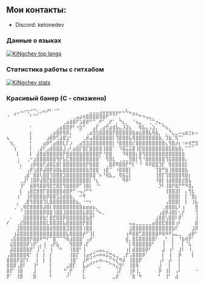 ## Мои контакты:
- Discord: ketonedev
### Данные о языках
[![KiNgchev top langs](https://github-readme-stats.vercel.app/api/top-langs/?username=kiNgchev&bg_color=30,7500ad,b467ff&title_color=fff&text_color=fff&show_icons=true&icon_color=7567ff)](https://github.com/anuraghazra/github-readme-stats)
### Статистика работы с гитхабом
[![KiNgchev stats](https://github-readme-stats.vercel.app/api?username=kiNgchev&bg_color=30,7500ad,b467ff&title_color=fff&text_color=fff&show_icons=true&icon_color=7567ff)](https://github.com/kiNgchev/github-readme-stats)

### Красивый банер (С - спизжено) 
```
⠀⠀⢀⣀⠤⠔⢒⠊⠉⢂⡠⠦⠞⠃⠈⠉⠀⠀⠀⠀⠀⠀⠀⠀⠀⣀⣀⣀⣠⣤⣤⣤⣤⣤⡤⠤⠧⣄⣀⡀⠀⠀⠀⠀⠀⠀⠀⠀⠀⠀⠀⠀⠀⠀⠀⠀⠀⠀⠀⠀⠀⠀⠀⠀⠀
⠐⠀⠉⠀⠀⠀⠀⠃⠉⠁⠀⠀⠀⠀⠀⠀⠀⠀⠀⠀⢀⣤⣴⢶⣿⣿⣿⣿⢿⣿⠟⠉⠉⠁⡀⠀⠀⠀⠉⠉⠓⠲⢤⣄⡀⠀⠀⠀⠀⠀⠀⠀⠀⠀⠀⠀⠀⠀⠀⠀⠀⠀⠀⠀⠀
⠀⠀⠀⠀⠀⠀⠀⠀⠀⠀⠀⠀⠀⠀⠀⠀⠀⢀⣴⣾⣿⠏⣱⣿⡿⠋⠉⢀⠟⠁⢀⡞⠁⡀⠙⣆⡀⠀⠈⢦⣄⠀⠀⢈⠉⡲⣄⡀⠀⠀⠀⠀⠀⠀⠀⠀⠀⠀⠀⠀⠀⠀⠀⠀⠀
⠀⠀⠀⠀⠀⠀⠀⠂⠀⠀⠀⠀⠀⠀⠀⢀⣴⣿⣿⡿⠃⠰⣳⠋⠀⠀⣠⡏⢀⣴⢟⣴⣾⣧⣄⡸⣽⣆⠀⠀⢿⣧⣄⢠⣱⡀⠀⠙⢦⡀⠀⠀⠀⠀⠀⠀⠀⠀⠀⠀⠀⠀⠀⠀⠀
⠀⠀⠀⠀⠀⠀⠀⡆⠀⠀⠀⠀⠀⢀⣴⣿⡿⢿⡿⡅⠀⠀⠁⠀⢀⣴⣻⣳⣿⣿⣿⣿⡟⣿⣿⣿⣿⣿⣷⣶⣮⣿⣿⣧⢿⣷⡀⠀⡀⠙⣄⣀⠤⢤⣶⣒⡦⠤⠦⠐⠀⠀⠀⠀⠀
⢦⠀⠀⠀⠀⠀⠀⡇⠀⠀⠀⠀⣰⣿⡿⢋⣼⣿⣱⠃⠀⠀⠀⢀⡾⣤⣿⣿⣿⣿⣿⣿⡇⢹⣿⣿⣿⣧⢿⣿⣿⣿⣿⣿⣿⣿⣷⡀⢹⣷⡈⢯⠉⠁⠀⠀⠀⠀⣀⣀⡀⠀⠀⠀⠀
⠀⢳⡀⠀⠀⠀⠀⡃⠀⠀⠀⣴⡿⢋⣴⣿⣿⣇⡏⡰⠀⢀⣴⣻⣽⣽⣿⣿⣿⣿⣿⣿⡇⠘⣿⣿⣿⣿⡎⣿⣿⣿⣿⣿⣿⣿⣿⣿⣆⢻⣿⡼⡆⠐⠶⢾⣛⣻⠁⠀⠠⠀⠀⠀⠀
⠀⠀⢱⠀⠀⠀⠀⡇⠀⢀⣼⠏⣠⣾⣿⣿⣿⣸⢠⠇⣴⣿⡏⣿⡏⣿⣿⣿⣿⢸⣿⣿⠁⠀⠹⣿⣭⣭⣿⢸⣟⣿⣿⣿⣿⣿⣿⣿⣿⣯⣿⣷⣿⡄⠉⠉⠁⠀⠀⠀⠀⠀⠀⠀⠀
⠀⠀⠀⡇⠀⠀⠀⡇⠀⣼⣿⣾⣿⣿⣿⣿⣿⡟⣿⣾⣿⣿⣷⣿⣿⣿⣿⣿⡟⠘⣿⣿⠀⠀⠀⠹⢿⣿⣿⡆⣿⢻⣿⣿⣿⣿⣿⣿⣿⣿⣿⣿⣿⣷⠀⠀⠀⠀⠀⠀⠀⠀⠀⠀⠀
⠀⠀⠀⢐⠀⠀⢀⠒⣰⣿⣿⣿⣿⣿⣿⢻⡟⣧⣏⣿⣿⣿⣿⣿⣿⣿⣿⣿⠁⠀⢻⣿⣇⠀⢀⣀⣀⣻⣿⡇⢻⠘⣿⣿⣿⣿⣿⣿⢹⣯⣿⣿⣿⣿⡄⠀⠀⠀⠀⠀⠀⠀⠀⠀⠀
⠀⠀⠀⠈⡄⠀⠀⢰⡿⣿⣿⢏⣾⣿⣯⣿⡇⣿⣿⣿⣿⣿⣿⣿⡟⣿⣿⣿⠀⠀⢀⣿⡿⠿⣿⣿⡟⠛⡇⠁⠘⠀⠿⠿⣿⣿⣹⡏⠀⢿⣿⣿⣿⣿⡇⠀⠀⠀⠀⠀⠀⠀⠀⠀⠀
⠀⠀⠀⠀⠁⠀⢠⡿⢱⣿⡿⣼⣿⡿⣽⣿⣧⣿⣿⣿⣿⣿⣿⣿⣷⣻⣿⣿⠀⢰⣿⠉⠀⠰⣿⣿⣿⡇⠀⠀⠀⠀⠀⠀⠀⢹⣿⠛⣷⢸⣿⣿⣿⣿⣧⠀⠀⠀⠀⠀⣀⠀⠀⠀⣀
⠀⠀⠀⠀⠀⢀⣾⠁⣿⣿⢇⣿⣿⢹⣿⣿⣿⣹⣿⣿⣿⣿⣿⣿⣿⣿⣿⠈⠦⠘⢿⣧⣀⠀⢿⣷⣭⡇⠀⠀⠀⠀⠀⠀⠀⢸⣿⡏⢹⣿⣿⣿⣿⢿⣿⡆⠀⠀⠀⠀⣅⡀⠀⠀⣨
⠀⠀⠀⠀⢀⣸⠃⢸⣿⡿⣼⣿⣟⣿⣿⣿⣿⣿⣿⣿⣿⣿⣿⣿⣿⡇⠘⣆⠀⠀⠀⠀⠀⠀⠀⠻⠿⠃⠀⠀⠀⠀⠀⠀⠀⠸⣿⡇⢸⣾⣿⣿⣿⣞⣿⣧⠀⠀⠀⠀⠤⢬⣿⠥⠤
⠀⠀⠀⠀⢸⠃⠀⣾⣿⢿⣿⣿⢿⣟⣛⣿⣟⢻⣿⣿⣿⡿⠋⢸⣿⡇⠀⠘⠂⠀⠀⠀⠀⠀⠀⠀⠀⠀⠀⠀⠀⠀⠀⠀⠀⠀⡹⠇⢸⣿⡟⣿⡛⠛⠻⣿⡄⠀⠀⠀⠚⠁⠸⠈⠓
⠀⠀⠀⠀⡇⠀⢠⣿⣟⣿⣿⡏⣿⣿⣿⣿⣿⣾⣿⡿⠋⠠⢤⡸⠋⠓⠀⠀⠀⠀⠀⠀⠀⠀⠀⠀⠀⠀⠀⠀⠀⠀⠀⠀⠀⠀⠀⠀⢸⣿⣿⣽⡇⠀⡄⢻⣇⠀⠀⠀⠀⠀⠀⠀⠀
⠀⠀⠀⢰⠁⠀⢸⡿⣿⣿⣿⣷⡿⣿⣿⣫⣽⣾⣿⣷⡀⠀⠒⠻⠀⠀⠀⠀⠀⠀⠀⠀⠀⠀⠀⠀⠀⠀⠀⠀⠀⠀⠀⠀⠀⠀⠀⠀⠀⣿⣿⣿⡇⠀⡇⠈⣿⡆⠀⠀⠀⠀⠀⠀⠀
⠀⠀⠀⡀⠀⢀⣿⢻⣿⣿⣿⢹⣇⣿⣿⣿⣿⣿⣿⣿⣿⣦⡀⠐⠒⠆⠀⠀⠀⠀⠀⠀⠀⠀⠀⠀⠀⠀⠀⠀⠀⠀⠀⠀⠀⠀⠀⠀⢠⣿⣿⣿⡇⠀⡇⠀⢸⣧⠀⠀⠀⠀⠀⠀⠀
⠀⠀⢀⠁⢀⢿⣟⣿⣿⣿⣿⣼⣿⡇⣿⣿⣿⣿⣿⣿⣿⣿⣿⣶⣶⣶⣦⡀⠀⠀⠀⠀⠀⠀⠀⠀⠀⠀⠀⠀⠀⠀⠀⠀⠀⠀⠀⢀⣾⣿⣿⣇⠇⢰⠀⠀⠀⣿⠀⠀⠀⠀⠀⠀⠀
⠀⠀⠀⠀⠈⢸⣿⣿⣿⣿⣿⡿⣿⣿⢸⣿⣿⣸⣿⣿⣿⣿⣿⣧⣿⣿⡅⠙⠦⡀⠀⠀⠀⠀⠀⠀⠀⠀⠀⠀⠀⠀⠀⠀⠀⠀⢠⣾⡿⢼⣿⡇⢂⡞⠀⠀⠀⢹⡇⠀⠀⠀⠀⠀⠀
⠀⠄⠀⠀⠀⣽⣿⣿⣿⣿⣿⣷⡃⣿⣟⣿⣿⡿⣿⣿⣿⣿⣿⣿⣷⣿⠃⠀⠀⠀⠀⠀⠀⠀⠀⠀⠀⠀⠀⠀⠀⠀⠀⠀⠀⣰⣿⣿⢣⣿⣿⠇⡿⠁⠀⠀⠀⢸⡇⠀⠀⠀⠀⠀⠀
⠎⠀⠀⢀⣜⣿⣿⣿⣿⣿⣿⣿⣇⣿⣿⣽⣿⣧⣿⣿⣿⣿⣿⡟⣿⣿⠀⠀⠀⠀⠀⠀⠀⠀⠀⠀⠀⢤⣤⣀⣀⣀⣀⣀⣴⣿⣿⣟⣿⣿⣿⢰⠇⠀⠀⠀⠀⣿⡇⠀⠀⠀⠀⠀⠀
⠀⠀⠀⣸⣿⣿⣿⣿⣿⣿⣿⣿⣿⣾⣿⣿⣿⣿⣹⣿⣿⣿⣿⢸⣿⣿⠀⠀⠀⠀⠀⠀⠀⠀⠀⠀⠀⣸⣿⣿⣿⣿⣿⣿⣿⣿⣿⣿⣿⣿⣷⠏⠀⠀⠀⠀⣸⡿⠀⠀⠀⠀⠀⠀⠀
⠀⠀⢰⣽⣿⣿⣿⣿⣿⣿⣿⣿⣿⣿⣿⣿⣿⣿⣧⣿⣿⣿⣿⡾⠋⢹⡇⠀⠀⠀⠀⠀⠀⠀⠀⠀⢰⠿⣿⣿⢋⣿⣿⣿⣿⣿⠿⢿⠿⠟⣥⣄⣀⠀⠀⣴⡿⠃⠀⠀⠀⠀⠀⠀⠀
⠀⢠⣯⣿⣿⣿⣿⡟⣿⣿⠟⠛⠏⠉⣿⠉⠉⠙⢿⣼⣿⣿⣿⠁⢠⡾⠁⠀⠀⠀⠀⠀⠀⠀⠀⠀⣾⡀⣿⣯⣿⣿⣿⣿⣿⠃⠀⢀⠃⠀⡇⠀⠘⣷⢾⡟⠁⠀⠀⠀⠀⠀⡀⠀⠀
⠀⣮⣿⣿⣿⣿⡿⢱⡟⢁⡄⢸⠀⢠⡟⣧⠀⠀⠀⢻⣿⣿⡿⢠⡏⠀⠀⠀⠀⠀⠀⠀⠀⠀⠀⠀⠈⡇⢿⣿⣿⣿⣿⣿⠃⠀⠀⢸⠀⠀⡇⠀⠀⡇⠈⢧⠀⠀⠀⠀⠀⠀⠁⠀⠀
⠀⣼⣿⣿⣿⣿⣿⡟⠁⢸⠁⡌⠀⢸⠀⠈⠓⠀⠀⢸⣿⣿⠃⢸⠀⠀⢀⣠⣤⣄⣀⠀⠀⠀⠀⠀⢰⡇⣾⣿⣿⣿⡿⠃⠀⠀⠀⣼⠀⢰⠃⠀⣸⠇⠀⠸⡀⠀⠀⠀⠀⠀⠀⠀⠀
⢠⣿⣿⣿⣿⣿⢿⠁⠀⡇⠀⡇⠀⡎⠀⠀⠀⠀⠀⢸⣿⡏⠀⢸⣴⢞⣩⠴⠶⠶⣭⣛⢦⣀⠀⢀⡟⢡⣿⣿⣿⡿⠁⠀⠀⠀⠀⡇⠀⢸⠀⠀⡿⠀⠀⠀⡇⠀⠀⠀⠀⠀⠀⠀⠀
⣿⣿⣿⡟⣽⡏⠇⠀⠀⡇⠀⡇⠀⡇⠀⠀⠀⠀⠀⢸⣿⠁⠀⣸⠟⢉⣀⡤⠶⠤⣄⡉⠳⣎⠻⡾⠀⢸⣿⣿⡟⠀⠀⠀⠀⠀⢠⠇⠀⡼⠀⠀⡇⠀⠀⠀⠀⠀⠀⠀⠀⠀⠀⠀⠀
⣿⣿⡿⢠⣿⠇⠀⠀⢸⠃⠀⠀⠀⡇⠀⠀⠀⠀⣠⣿⡏⠀⠀⣧⡴⠋⠁⢀⡀⠀⠀⠉⠳⣌⣻⠃⠀⢸⣿⢿⠀⠀⠀⠀⠀⠀⣸⠀⠀⡇⠀⠀⡇⠀⠀⠀⠀⠀⠀⠀⠀⠀⠀⠀⠀
⣿⡟⠁⢸⣿⠀⠀⠀⣸⠀⠀⠀⠀⡇⠀⠀⠀⠘⢁⡟⠀⠀⠀⡏⠀⠀⠀⠀⠀⠀⠀⠀⠀⢨⡏⠀⠀⢸⡿⢸⡀⠀⠀⠀⠀⠀⡿⠀⢸⡇⠀⢠⠇⠀⠀⠀⠀⠐⠀⠀⠀⠀⠀⠀⠀
⡿⠁⠀⢸⣿⠀⠀⠀⣿⠀⠀⠀⠀⠇⠀⠀⠀⠀⠜⠁⠀⠀⠀⣇⠀⠀⠀⠀⠀⠀⠀⠀⣀⡾⠀⠀⠀⠈⣷⠈⠳⠀⠀⠀⠀⠀⠃⠀⢸⠃⠀⣼⠀⠀⠀⠀⠀⠀⠀⠀⠀⠀⠀⠀⠀
```
